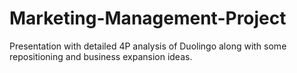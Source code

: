 # Marketing-Management-Project
Presentation with detailed 4P analysis of Duolingo along with some repositioning and business expansion ideas.
